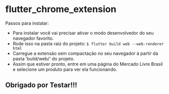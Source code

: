 # flutter_chrome_extension

Passos para instalar:
- Para instalar você vai precisar ativar o modo desenvolvedor do seu navegador favorito.
- Rode isso na pasta raiz do projeto:
```$ flutter build web --web-renderer html```
- Carregue a extensão sem compactação no seu navegador à partir da pasta 'build/web/' do projeto.
- Assim que estiver pronto, entre em uma página do Mercado Livre Brasil e selecione um produto para ver ela funcionando.

## Obrigado por Testar!!!
